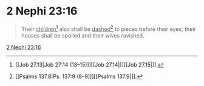 # 2 Nephi 23:16

> Their <u>children</u>[^a] also shall be <u>dashed</u>[^b] to pieces before their eyes; their houses shall be spoiled and their wives ravished.

[2 Nephi 23:16](https://www.churchofjesuschrist.org/study/scriptures/bofm/2-ne/23?lang=eng&id=p16#p16)


[^a]: [[Job 27.13|Job 27:14 (13–15)]][[Job 27.14|]][[Job 27.15|]].  
[^b]: [[Psalms 137.8|Ps. 137:9 (8–9)]][[Psalms 137.9|]].  
